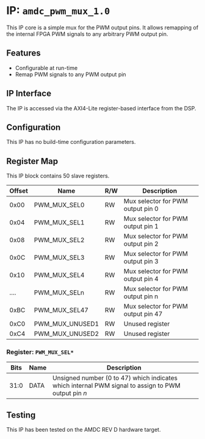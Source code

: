 # IP: `amdc_pwm_mux_1.0`

This IP core is a simple mux for the PWM output pins. It allows remapping of the internal FPGA PWM signals to any arbitrary PWM output pin.

## Features

- Configurable at run-time
- Remap PWM signals to any PWM output pin
    
## IP Interface

The IP is accessed via the AXI4-Lite register-based interface from the DSP.

## Configuration

This IP has no build-time configuration parameters.

## Register Map

This IP block contains 50 slave registers.

| Offset | Name | R/W | Description |
| -- | -- | -- | -- |
| 0x00 | PWM_MUX_SEL0 | RW | Mux selector for PWM output pin 0 |
| 0x04 | PWM_MUX_SEL1 | RW | Mux selector for PWM output pin 1 |
| 0x08 | PWM_MUX_SEL2 | RW | Mux selector for PWM output pin 2 |
| 0x0C | PWM_MUX_SEL3 | RW | Mux selector for PWM output pin 3 |
| 0x10 | PWM_MUX_SEL4 | RW | Mux selector for PWM output pin 4 |
| .... | PWM_MUX_SELn | RW | Mux selector for PWM output pin n |
| 0xBC | PWM_MUX_SEL47 | RW | Mux selector for PWM output pin 47 |
| 0xC0 | PWM_MUX_UNUSED1 | RW | Unused register |
| 0xC4 | PWM_MUX_UNUSED2 | RW | Unused register |

### Register: `PWM_MUX_SEL*`

| Bits | Name | Description |
| -- | -- | -- |
| 31:0 | DATA | Unsigned number (0 to 47) which indicates which internal PWM signal to assign to PWM output pin _n_ |

## Testing

This IP has been tested on the AMDC REV D hardware target.
